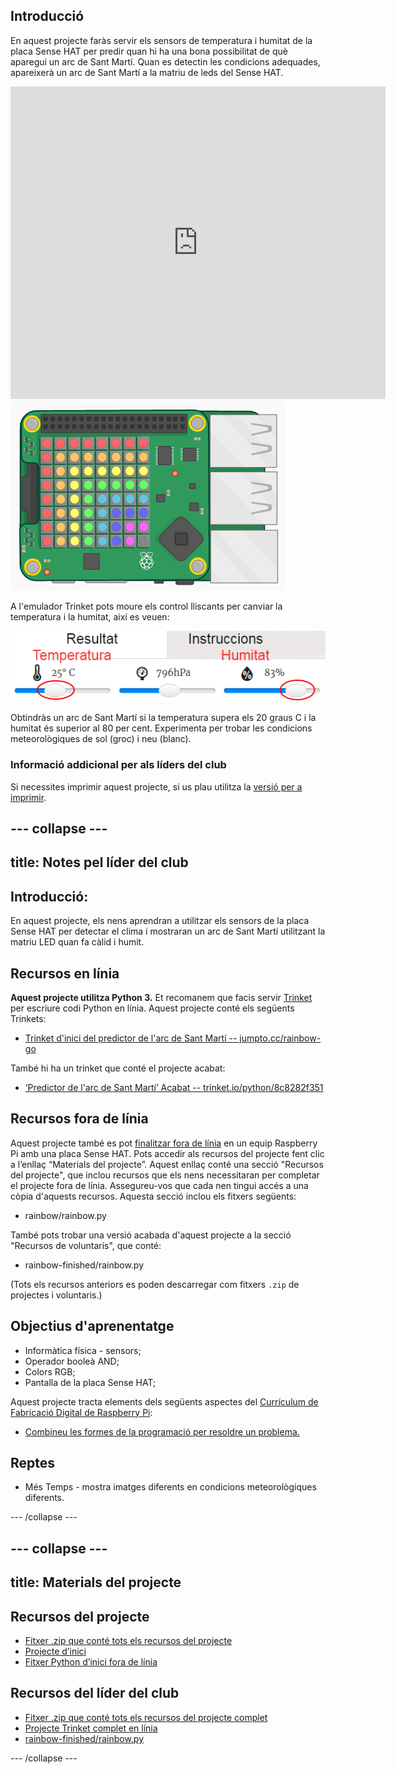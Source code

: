 ## Introducció

En aquest projecte faràs servir els sensors de temperatura i humitat de la placa Sense HAT per predir quan hi ha una bona possibilitat de què aparegui un arc de Sant Martí. Quan es detectin les condicions adequades, apareixerà un arc de Sant Martí a la matriu de leds del Sense HAT.

<div class="trinket">
  <iframe src="https://trinket.io/embed/python/eaea4cb76c?outputOnly=true&start=result" width="600" height="500" frameborder="0" marginwidth="0" marginheight="0" allowfullscreen mark="crwd-mark">
</iframe> <img src="images/rainbow-final.png" />
</div>

A l'emulador Trinket pots moure els control lliscants per canviar la temperatura i la humitat, així es veuen:

![captura de pantalla](images/rainbow-sliders.png)

Obtindràs un arc de Sant Martí si la temperatura supera els 20 graus C i la humitat és superior al 80 per cent. Experimenta per trobar les condicions meteorològiques de sol (groc) i neu (blanc).

### Informació addicional per als líders del club

Si necessites imprimir aquest projecte, si us plau utilitza la [versió per a imprimir](https://projects.raspberrypi.org/ca-ES/projects/rainbow-predictor/print).

--- collapse ---
---
title: Notes pel líder del club
---

## Introducció:

En aquest projecte, els nens aprendran a utilitzar els sensors de la placa Sense HAT per detectar el clima i mostraran un arc de Sant Martí utilitzant la matriu LED quan fa càlid i humit.

## Recursos en línia

**Aquest projecte utilitza Python 3.** Et recomanem que facis servir [Trinket](https://trinket.io/) per escriure codi Python en línia. Aquest projecte conté els següents Trinkets:

* [Trinket d'inici del predictor de l'arc de Sant Martí -- jumpto.cc/rainbow-go](http://jumpto.cc/rainbow-go)

També hi ha un trinket que conté el projecte acabat:

* [‘Predictor de l'arc de Sant Martí’ Acabat -- trinket.io/python/8c8282f351](https://trinket.io/python/8c8282f351)

## Recursos fora de línia

Aquest projecte també es pot [finalitzar fora de línia](https://www.codeclubprojects.org/en-GB/resources/physical-sense-hat/) en un equip Raspberry Pi amb una placa Sense HAT. Pots accedir als recursos del projecte fent clic a l’enllaç “Materials del projecte”. Aquest enllaç conté una secció "Recursos del projecte", que inclou recursos que els nens necessitaran per completar el projecte fora de línia. Assegureu-vos que cada nen tingui accés a una còpia d'aquests recursos. Aquesta secció inclou els fitxers següents:

* rainbow/rainbow.py

També pots trobar una versió acabada d'aquest projecte a la secció "Recursos de voluntaris", que conté:

* rainbow-finished/rainbow.py

(Tots els recursos anteriors es poden descarregar com fitxers `.zip` de projectes i voluntaris.)

## Objectius d'aprenentatge

* Informàtica física - sensors;
* Operador booleà AND; 
* Colors RGB;
* Pantalla de la placa Sense HAT;

Aquest projecte tracta elements dels següents aspectes del [Currículum de Fabricació Digital de Raspberry Pi](https://rpf.io/curriculum):

* [Combineu les formes de la programació per resoldre un problema.](https://www.raspberrypi.org/curriculum/programming/builder)

## Reptes

* Més Temps - mostra imatges diferents en condicions meteorològiques diferents. 

--- /collapse ---

--- collapse ---
---
title: Materials del projecte
---

## Recursos del projecte

* [Fitxer .zip que conté tots els recursos del projecte](resources/rainbow-project-resources.zip)
* [Projecte d’inici](http://jumpto.cc/rainbow-go)
* [Fitxer Python d’inici fora de línia](resources/rainbow-rainbow.py)

## Recursos del líder del club

* [Fitxer .zip que conté tots els recursos del projecte complet](resources/rainbow-volunteer-resources.zip)
* [Projecte Trinket complet en línia](https://trinket.io/python/8c8282f351)
* [rainbow-finished/rainbow.py](resources/rainbow-final-rainbow.py)

--- /collapse ---